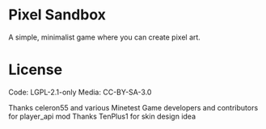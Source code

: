 # Pixel Sandbox
A simple, minimalist game where you can create pixel art.

# License
Code: LGPL-2.1-only
Media: CC-BY-SA-3.0

Thanks celeron55 and various Minetest Game developers and contributors for player_api mod
Thanks TenPlus1 for skin design idea
